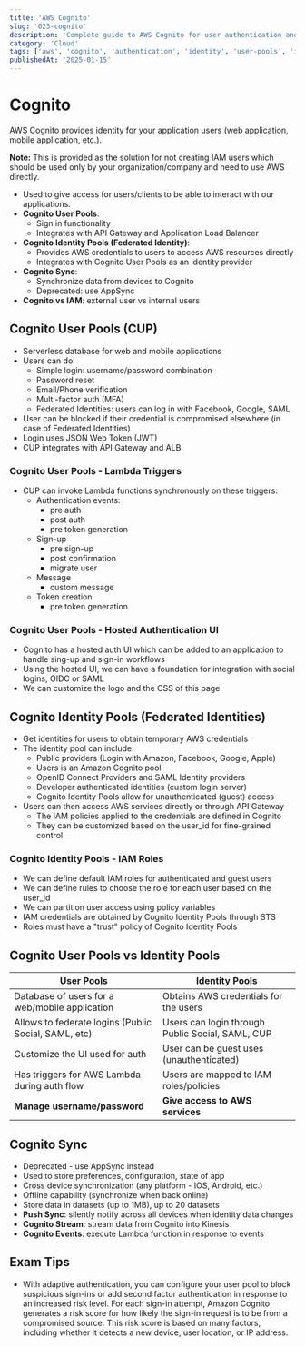```yaml
---
title: 'AWS Cognito'
slug: '023-cognito'
description: 'Complete guide to AWS Cognito for user authentication and identity management'
category: 'Cloud'
tags: ['aws', 'cognito', 'authentication', 'identity', 'user-pools', 'identity-pools']
publishedAt: '2025-01-15'
---
```


# Cognito

AWS Cognito provides identity for your application users (web application, mobile application, etc.).

**Note:** This is provided as the solution for not creating IAM users which should be used only by your organization/company and need to use AWS directly.

- Used to give access for users/clients to be able to interact with our applications.
- **Cognito User Pools**:
  - Sign in functionality
  - Integrates with API Gateway and Application Load Balancer
- **Cognito Identity Pools (Federated Identity)**:
  - Provides AWS credentials to users to access AWS resources directly
  - Integrates with Cognito User Pools as an identity provider
- **Cognito Sync**:
  - Synchronize data from devices to Cognito
  - Deprecated: use AppSync
- **Cognito vs IAM**: external user vs internal users

## Cognito User Pools (CUP)

- Serverless database for web and mobile applications
- Users can do:
  - Simple login: username/password combination
  - Password reset
  - Email/Phone verification
  - Multi-factor auth (MFA)
  - Federated Identities: users can log in with Facebook, Google, SAML
- User can be blocked if their credential is compromised elsewhere (in case of Federated Identities)
- Login uses JSON Web Token (JWT)
- CUP integrates with API Gateway and ALB

### Cognito User Pools - Lambda Triggers

- CUP can invoke Lambda functions synchronously on these triggers:
  - Authentication events:
    - pre auth
    - post auth
    - pre token generation
  - Sign-up
    - pre sign-up
    - post confirmation
    - migrate user
  - Message
    - custom message
  - Token creation
    - pre token generation

### Cognito User Pools - Hosted Authentication UI

- Cognito has a hosted auth UI which can be added to an application to handle sing-up and sign-in workflows
- Using the hosted UI, we can have a foundation for integration with social logins, OIDC or SAML
- We can customize the logo and the CSS of this page

## Cognito Identity Pools (Federated Identities)

- Get identities for users to obtain temporary AWS credentials
- The identity pool can include:
  - Public providers (Login with Amazon, Facebook, Google, Apple)
  - Users is an Amazon Cognito pool
  - OpenID Connect Providers and SAML Identity providers
  - Developer authenticated identities (custom login server)
  - Cognito Identity Pools allow for unauthenticated (guest) access
- Users can then access AWS services directly or through API Gateway
  - The IAM policies applied to the credentials are defined in Cognito
  - They can be customized based on the user_id for fine-grained control

### Cognito Identity Pools - IAM Roles

- We can define default IAM roles for authenticated and guest users
- We can define rules to choose the role for each user based on the user_id
- We can partition user access using policy variables
- IAM credentials are obtained by Cognito Identity Pools through STS
- Roles must have a "trust" policy of Cognito Identity Pools

## Cognito User Pools vs Identity Pools

| User Pools                                           | Identity Pools                                   |
| ---------------------------------------------------- | ------------------------------------------------ |
| Database of users for a web/mobile application       | Obtains AWS credentials for the users            |
| Allows to federate logins (Public Social, SAML, etc) | Users can login through Public Social, SAML, CUP |
| Customize the UI used for auth                       | User can be guest uses (unauthenticated)         |
| Has triggers for AWS Lambda during auth flow         | Users are mapped to IAM roles/policies           |
| **Manage username/password**                         | **Give access to AWS services**                  |

## Cognito Sync

- Deprecated - use AppSync instead
- Used to store preferences, configuration, state of app
- Cross device synchronization (any platform - IOS, Android, etc.)
- Offline capability (synchronize when back online)
- Store data in datasets (up to 1MB), up to 20 datasets
- **Push Sync**: silently notify across all devices when identity data changes
- **Cognito Stream**: stream data from Cognito into Kinesis
- **Cognito Events**: execute Lambda function in response to events

## Exam Tips

- With adaptive authentication, you can configure your user pool to block suspicious sign-ins or add second factor authentication in response to an increased risk level. For each sign-in attempt, Amazon Cognito generates a risk score for how likely the sign-in request is to be from a compromised source. This risk score is based on many factors, including whether it detects a new device, user location, or IP address.
